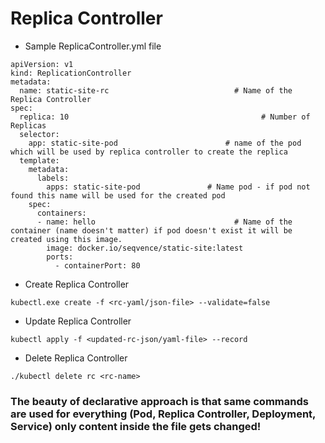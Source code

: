 # Replica Controller

- Sample ReplicaController.yml file

```
apiVersion: v1
kind: ReplicationController
metadata: 
  name: static-site-rc 							  # Name of the Replica Controller
spec:
  replica: 10								         	# Number of Replicas
  selector:
    app: static-site-pod  						# name of the pod which will be used by replica controller to create the replica
  template:
    metadata:
      labels:
        apps: static-site-pod  				# Name pod - if pod not found this name will be used for the created pod
    spec:
      containers:
      - name: hello   							  # Name of the container (name doesn't matter) if pod doesn't exist it will be created using this image.
        image: docker.io/seqvence/static-site:latest
        ports:
          - containerPort: 80

```


- Create Replica Controller 

```
kubectl.exe create -f <rc-yaml/json-file> --validate=false
```

- Update Replica Controller

```
kubectl apply -f <updated-rc-json/yaml-file> --record
```


- Delete Replica Controller

```
./kubectl delete rc <rc-name>
```

### The beauty of declarative  approach is that same commands are used for everything (Pod, Replica Controller, Deployment, Service) only content inside the file gets changed!